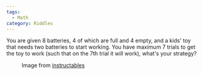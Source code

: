 ```yaml
---
tags:
  - Math
category: Riddles
---
```


You are given 8 batteries, 4 of which are full and 4 empty, and a kids' toy that needs two batteries to start working. You have maximum 7 trials to get the toy to work (such that on the 7th trial it will work), what's your strategy?

<figure style="width: 500px" class="align-center">
  <img src="https://content.instructables.com/ORIG/FI8/5YLC/JYP2U98E/FI85YLCJYP2U98E.jpg?auto=webp&fit=bounds&frame=1&height=1024&width=1024auto=webp&frame=1&height=300" alt="">
  <figcaption>Image from <a href="https://www.instructables.com/Take-Apart-and-Rebuild-Toys/">instructables</a></figcaption>
</figure> 
